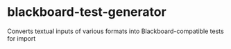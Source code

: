 blackboard-test-generator
=========================

Converts textual inputs of various formats into Blackboard-compatible tests for import
